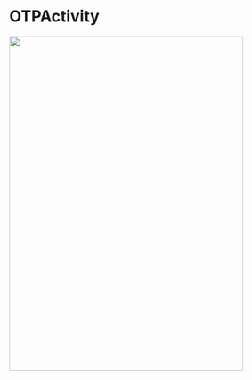 # OTPActivity

<img src="http://iamrohitsuthar.000webhostapp.com/android/AndroidOTP/android_otp_github.png" width="420" height="600">
